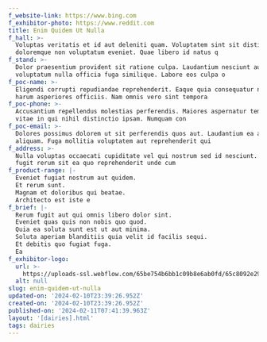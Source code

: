 ```yaml
---
f_website-link: https://www.bing.com
f_exhibitor-photo: https://www.reddit.com
title: Enim Quidem Ut Nulla
f_hall: >-
  Voluptas veritatis et id aut deleniti quam. Voluptatem sint sit distinctio
  doloremque non voluptatum eveniet. Quae libero id natus q
f_stand: >-
  Dolor praesentium provident sit ratione culpa. Laudantium nesciunt aut et
  voluptatum nulla officia fuga similique. Labore eos culpa o
f_poc-name: >-
  Eligendi corrupti repudiandae reprehenderit. Eaque quia consequatur nulla enim
  harum asperiores officiis. Nam omnis vero sint tempora 
f_poc-phone: >-
  Accusantium repellendus molestias perferendis. Maiores aspernatur temporibus
  vitae in qui nihil distinctio ipsam. Numquam con
f_poc-email: >-
  Dolores possimus dolorem ut sit perferendis quos aut. Laudantium ea atque
  aliquam. Fuga mollitia voluptatem aut reprehenderit qui
f_address: >-
  Nulla voluptas occaecati cupiditate vel qui nostrum sed id nesciunt. Voluptas
  fugit rerum sit ea quo reprehenderit unde cum
f_product-range: |-
  Eveniet fugiat nostrum aut quidem.
  Et rerum sunt.
  Magnam et doloribus qui beatae.
  Architecto est iste e
f_brief: |-
  Rerum fugit aut qui omnis libero dolor sint.
  Eveniet quas quis non nobis quo quod.
  Quia ea soluta sunt est ut aut minima.
  Soluta aperiam blanditiis quia velit id facilis sequi.
  Et debitis quo fugiat fuga.
  Ea
f_exhibitor-logo:
  url: >-
    https://uploads-ssl.webflow.com/65be754b6bb1c09b8e6ab0fd/65c8092e2990a820d31ff01a_image14.jpeg
  alt: null
slug: enim-quidem-ut-nulla
updated-on: '2024-02-10T23:39:26.952Z'
created-on: '2024-02-10T23:39:26.952Z'
published-on: '2024-02-11T07:41:39.963Z'
layout: '[dairies].html'
tags: dairies
---
```



